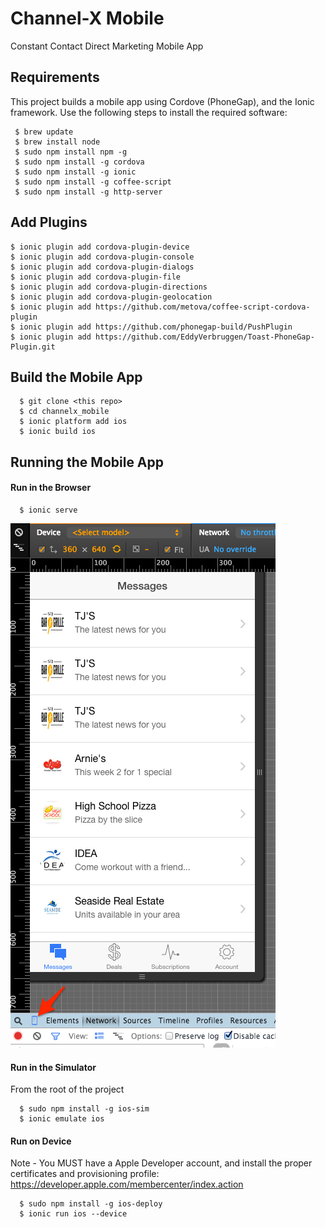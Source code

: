 Channel-X Mobile
===============

Constant Contact Direct Marketing Mobile App

## Requirements

This project builds a mobile app using Cordove (PhoneGap), and the Ionic framework.
Use the following steps to install the required software:

```  
 $ brew update
 $ brew install node
 $ sudo npm install npm -g
 $ sudo npm install -g cordova
 $ sudo npm install -g ionic
 $ sudo npm install -g coffee-script
 $ sudo npm install -g http-server
```

## Add Plugins
```
$ ionic plugin add cordova-plugin-device
$ ionic plugin add cordova-plugin-console
$ ionic plugin add cordova-plugin-dialogs    
$ ionic plugin add cordova-plugin-file
$ ionic plugin add cordova-plugin-directions
$ ionic plugin add cordova-plugin-geolocation
$ ionic plugin add https://github.com/metova/coffee-script-cordova-plugin
$ ionic plugin add https://github.com/phonegap-build/PushPlugin
$ ionic plugin add https://github.com/EddyVerbruggen/Toast-PhoneGap-Plugin.git
```


## Build the Mobile App

```
  $ git clone <this repo>
  $ cd channelx_mobile
  $ ionic platform add ios
  $ ionic build ios
```

## Running the Mobile App

#### Run in the Browser
```
  $ ionic serve
```

![screen shot](doc/mobile_view_chrome.png "Screen Shot")


#### Run in the Simulator 
From the root of the project
```
  $ sudo npm install -g ios-sim
  $ ionic emulate ios
```

#### Run on Device
Note - You MUST have a Apple Developer account, and install the proper certificates and provisioning profile: https://developer.apple.com/membercenter/index.action 
```
  $ sudo npm install -g ios-deploy
  $ ionic run ios --device
```


